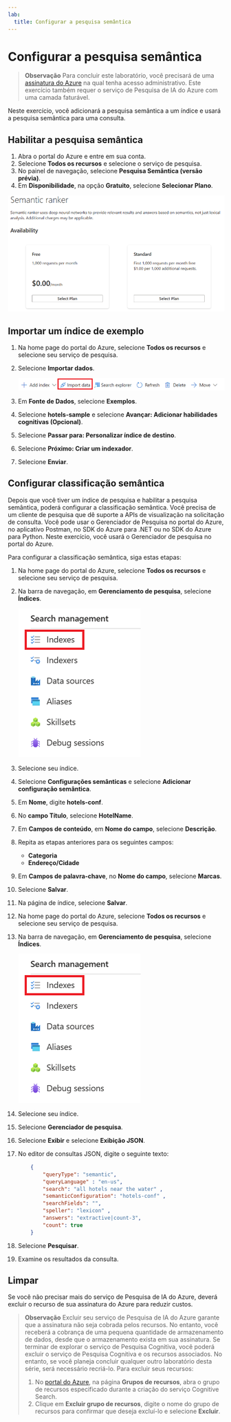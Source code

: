 ```yaml
---
lab:
  title: Configurar a pesquisa semântica
---
```


# Configurar a pesquisa semântica

> **Observação** Para concluir este laboratório, você precisará de uma [assinatura do Azure](https://azure.microsoft.com/free?azure-portal=true) na qual tenha acesso administrativo. Este exercício também requer o serviço de Pesquisa de IA do Azure com uma camada faturável.

Neste exercício, você adicionará a pesquisa semântica a um índice e usará a pesquisa semântica para uma consulta.

## Habilitar a pesquisa semântica

1. Abra o portal do Azure e entre em sua conta.
1. Selecione **Todos os recursos** e selecione o serviço de pesquisa.
1. No painel de navegação, selecione **Pesquisa Semântica (versão prévia)**.
1. Em **Disponibilidade**, na opção **Gratuito**, selecione **Selecionar Plano**.

![Captura de tela da caixa de diálogo Pesquisa semântica.](../media/semantic-search/semanticsearch.png)

## Importar um índice de exemplo

1. Na home page do portal do Azure, selecione **Todos os recursos** e selecione seu serviço de pesquisa.
1. Selecione **Importar dados**.

    ![Captura de tela do botão Importar dados.](../media/semantic-search/importdata.png)

1. Em **Fonte de Dados**, selecione **Exemplos**.
1. Selecione **hotels-sample** e selecione **Avançar: Adicionar habilidades cognitivas (Opcional)**.
1. Selecione **Passar para: Personalizar índice de destino**.
1. Selecione **Próximo: Criar um indexador**.
1. Selecione **Enviar**.

## Configurar classificação semântica

Depois que você tiver um índice de pesquisa e habilitar a pesquisa semântica, poderá configurar a classificação semântica. Você precisa de um cliente de pesquisa que dê suporte a APIs de visualização na solicitação de consulta. Você pode usar o Gerenciador de Pesquisa no portal do Azure, no aplicativo Postman, no SDK do Azure para .NET ou no SDK do Azure para Python. Neste exercício, você usará o Gerenciador de pesquisa no portal do Azure.

Para configurar a classificação semântica, siga estas etapas:

1. Na home page do portal do Azure, selecione **Todos os recursos** e selecione seu serviço de pesquisa.
1. Na barra de navegação, em **Gerenciamento de pesquisa**, selecione **Índices**.

    ![Captura de tela do botão Índices.](../media/semantic-search/indexes.png)

1. Selecione seu índice.
1. Selecione **Configurações semânticas** e selecione **Adicionar configuração semântica**.
1. Em **Nome**, digite **hotels-conf**.
1. No **campo Título**, selecione **HotelName**.
1. Em **Campos de conteúdo**, em **Nome do campo**, selecione **Descrição**.
1. Repita as etapas anteriores para os seguintes campos:
    - **Categoria**
    - **Endereço/Cidade**
1. Em **Campos de palavra-chave**, no **Nome do campo**, selecione **Marcas**.
1. Selecione **Salvar**.
1. Na página de índice, selecione **Salvar**.
1. Na home page do portal do Azure, selecione **Todos os recursos** e selecione seu serviço de pesquisa.
1. Na barra de navegação, em **Gerenciamento de pesquisa**, selecione **Índices**.

    ![Captura de tela do botão Índices.](../media/semantic-search/indexes.png)

1. Selecione seu índice.
1. Selecione **Gerenciador de pesquisa**.
1. Selecione **Exibir** e selecione **Exibição JSON**.
1. No editor de consultas JSON, digite o seguinte texto:

    ```json
        {
            "queryType": "semantic",
            "queryLanguage" : "en-us",
            "search": "all hotels near the water" , 
            "semanticConfiguration": "hotels-conf" , 
            "searchFields": "",
            "speller": "lexicon" , 
            "answers": "extractive|count-3",
            "count": true
        }
    ```

1. Selecione **Pesquisar**.
1. Examine os resultados da consulta.

## Limpar

Se você não precisar mais do serviço de Pesquisa de IA do Azure, deverá excluir o recurso de sua assinatura do Azure para reduzir custos.

>**Observação** Excluir seu serviço de Pesquisa de IA do Azure garante que a assinatura não seja cobrada pelos recursos. No entanto, você receberá a cobrança de uma pequena quantidade de armazenamento de dados, desde que o armazenamento exista em sua assinatura. Se terminar de explorar o serviço de Pesquisa Cognitiva, você poderá excluir o serviço de Pesquisa Cognitiva e os recursos associados. No entanto, se você planeja concluir qualquer outro laboratório desta série, será necessário recriá-lo.
> Para excluir seus recursos:
> 1. No [portal do Azure](https://portal.azure.com?azure-portal=true), na página **Grupos de recursos**, abra o grupo de recursos especificado durante a criação do serviço Cognitive Search.
> 1. Clique em **Excluir grupo de recursos**, digite o nome do grupo de recursos para confirmar que deseja excluí-lo e selecione **Excluir**.
